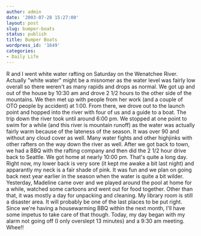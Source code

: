 ```yaml
---
author: admin
date: '2003-07-28 15:27:00'
layout: post
slug: bumper-boats
status: publish
title: Bumper Boats
wordpress_id: '1649'
categories:
- Daily Life
---
```


R and I went white water rafting on Saturday on the Wenatchee River.
Actually "white water" might be a misnomer as the water level was fairly
low overall so there weren't as many rapids and drops as normal. We got
up and out of the house by 10:30 am and drove 2 1/2 hours to the other
side of the mountains. We then met up with people from her work (and a
couple of OTO people by accident) at 1:00. From there, we drove out to
the launch point and hopped into the river with four of us and a guide
to a boat. The trip down the river took until around 6:00 pm. We stopped
at one point to swim for a while (and this river is mountain runoff) as
the water was actually fairly warm because of the lateness of the
season. It was over 90 and without any cloud cover as well. Many water
fights and other highjinks with other rafters on the way down the river
as well. After we got back to town, we had a BBQ with the rafting
company and then did the 2 1/2 hour drive back to Seattle. We got home
at nearly 10:00 pm. That's quite a long day. Right now, my lower back is
very sore (it kept me awake a bit last night) and apparantly my neck is
a fair shade of pink. It was fun and we plan on going back next year
earlier in the season when the water is quite a bit wilder. Yesterday,
Madeline came over and we played around the pool at home for a while,
watched some cartoons and went out for food together. Other than that,
it was mostly a day for unpacking and cleaning. My library room is still
a disaster area. It will probably be one of the last places to be put
right. Since we're having a housewarming BBQ within the next month, I'll
have some impetus to take care of that though. Today, my day began with
my alarm not going off (I only overslept 13 minutes) and a 9:30 am
meeting. Whee!!
